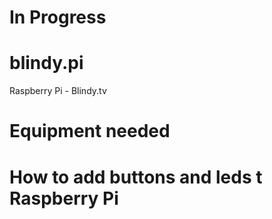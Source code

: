 # In Progress

# blindy.pi
Raspberry Pi - Blindy.tv

# Equipment needed

# How to add buttons and leds t Raspberry Pi
